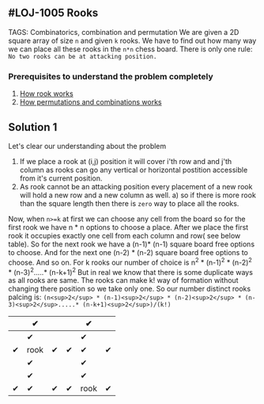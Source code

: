#LOJ-1005 Rooks
---
TAGS: Combinatorics, combination and permutation
We are given a 2D square array of size `n` and given `k` rooks. We have to find out how many way we can place all these rooks in the `n*n` chess board. There is only one rule: `No two rooks can be at attacking position.`

### Prerequisites to understand the problem completely
1) [How rook works](https://en.wikipedia.org/wiki/Rook_(chess)#:~:text=The%20rook%20moves%20horizontally%20or,a%20special%20move%20called%20castling.)
2) [How permutations and combinations works](https://www.mathsisfun.com/combinatorics/combinations-permutations.html)

## Solution 1
Let's clear our understanding about the problem
1) If we place a rook at (i,j) position it will cover i'th row and and j'th column as rooks can go any vertical or horizontal postition accessible from it's current position.
2) As rook cannot be an attacking position every placement of a new rook will hold a new row and a new column as well.
  a) so if there is more rook than the square length then there is `zero` way to place all the rooks.

Now, when `n>=k` at first we can choose any cell from the board so for the first rook we have n * n options to choose a place. After we place the first rook it occupies exactly one cell from each column and row( see below table). So for the next rook we have a (n-1)* (n-1) square board free options to choose. And for the next one (n-2) * (n-2) square board free options to choose. And so on. 
For k rooks our number of choice is n<sup>2</sup> * (n-1)<sup>2</sup> * (n-2)<sup>2</sup> * (n-3)<sup>2</sup>.....* (n-k+1)<sup>2</sup>
But in real we know that there is some duplicate ways as all rooks are same. The rooks can make k! way of formation without changing there position so we take only one. So our number distinct rooks palcing is:
`(n<sup>2</sup> * (n-1)<sup>2</sup> * (n-2)<sup>2</sup> * (n-3)<sup>2</sup>.....* (n-k+1)<sup>2</sup>)/(k!)`



| |✔ | | |✔| |
|--- |---| ---| ---|--- |--- |
| |✔| | |✔| |
|✔|rook| ✔|✔|✔|✔|
| |✔| | |✔| |
| |✔| | |✔| |
|✔|✔| ✔| ✔|rook |✔|
